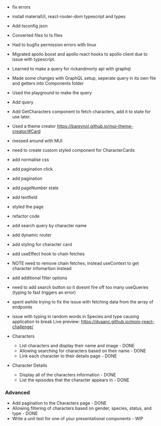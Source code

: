 

- fix errors
- install materialUI, react-router-dom typescript and types
- Add tsconfig json
- Converted files to ts files
- Had to bugfix permission errors with linux
- Migrated apollo boost and apollo react hooks to apollo client due to issue with typescript. 


- Learned to make a query for rickandmorty api with graphql
- Made some changes with GraphQL setup, seperate query in its own file and getters into Components folder
- Used the playground to make the query
- Add query 
- Add GetCharacters component to fetch characters, add it to state for use later.
- Used a theme creator https://bareynol.github.io/mui-theme-creator/#Card
- messed around with MUI
- need to create custom styled component for CharacterCards

- add normalise css
- add pagination click
- add pagination
- add pageNumber state
- add textfield
- styled the page 
- refactor code
- add search query by character name
- add dynamic router
- add styling for character card
- add useEffect hook to chain fetches

- NOTE need to remove chain fetches, instead useContext to get character infomartion instead

- add additional filter options
- need to add search button so it doesnt fire off too many useQueries (typing to fast triggers an error)

- spent awhile trying to fix the issue with fetching data from the array of endpoints
- issue with typing in random words in Species and type causing application to break
Live preview: https://dvaanc.github.io/mojo-react-challenge/

- Characters
  - List characters and display their name and image - DONE
  - Allowing searching for characters based on their name - DONE
  - Link each character to their details page - DONE
- Character Details
  - Display all of the characters information - DONE
  - List the episodes that the character appears in -  DONE

### Advanced

- Add pagination to the Characters page - DONE
- Allowing filtering of characters based on gender, species, status, and type - DONE
- Write a unit test for one of your presentational components - WIP
